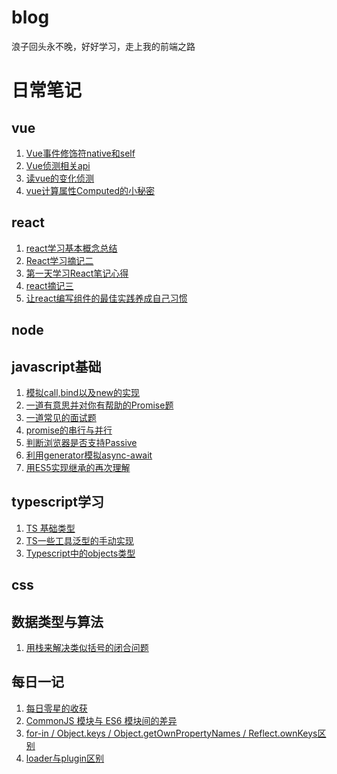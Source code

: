 # blog
浪子回头永不晚，好好学习，走上我的前端之路

# 日常笔记
## vue
1. [Vue事件修饰符native和self](https://github.com/coolpail/blog/issues/8)
2. [Vue侦测相关api](https://github.com/coolpail/blog/issues/9)
3. [读vue的变化侦测](https://github.com/coolpail/blog/issues/10)
4. [vue计算属性Computed的小秘密](https://github.com/coolpail/blog/issues/11)
## react
1. [react学习基本概念总结](https://github.com/coolpail/blog/issues/4)
2. [React学习摘记二 ](https://github.com/coolpail/blog/issues/3)
3. [第一天学习React笔记心得](https://github.com/coolpail/blog/issues/2)
4. [react摘记三](https://github.com/coolpail/blog/issues/15)
5. [让react编写组件的最佳实践养成自己习惯](https://github.com/coolpail/blog/issues/16)
## node
## javascript基础
1. [模拟call,bind以及new的实现](https://github.com/coolpail/blog/issues/7)
2. [一道有意思并对你有帮助的Promise题](https://github.com/coolpail/blog/issues/12)
3. [一道常见的面试题](https://github.com/coolpail/blog/issues/13)
4. [promise的串行与并行](https://github.com/coolpail/blog/issues/14)
5. [判断浏览器是否支持Passive](https://github.com/coolpail/blog/issues/17)
6. [利用generator模拟async-await](https://github.com/coolpail/blog/issues/25)
7. [用ES5实现继承的再次理解](https://github.com/coolpail/blog/issues/
)
## typescript学习
1. [TS 基础类型](https://github.com/coolpail/blog/issues/20)
2. [TS一些工具泛型的手动实现](https://github.com/coolpail/blog/issues/32)
3. [Typescript中的objects类型](https://github.com/coolpail/blog/issues/23)
## css
## 数据类型与算法
1. [用栈来解决类似括号的闭合问题](https://github.com/coolpail/blog/issues/18)
## 每日一记
1. [每日零星的收获](https://github.com/coolpail/blog/issues/19)
2. [CommonJS 模块与 ES6 模块间的差异](https://github.com/coolpail/blog/issues/26)
3. [for-in / Object.keys / Object.getOwnPropertyNames / Reflect.ownKeys区别](https://github.com/coolpail/blog/issues/28)
4. [loader与plugin区别](https://github.com/coolpail/blog/issues/29)
